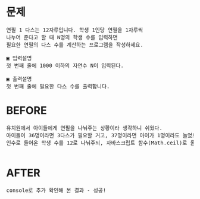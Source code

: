 # 문제

<pre>
연필 1 다스는 12자루입니다. 학생 1인당 연필을 1자루씩 
나누어 준다고 할 때 N명의 학생 수를 입력하면 
필요한 연필의 다스 수를 계산하는 프로그램을 작성하세요.

▣ 입력설명
첫 번째 줄에 1000 이하의 자연수 N이 입력된다.

▣ 출력설명
첫 번째 줄에 필요한 다스 수를 출력합니다.
</pre>

# BEFORE

<pre>
유치원에서 아이들에게 연필을 나눠주는 상황이라 생각하니 쉬웠다.
아이들이 36명이라면 3다스가 필요할 거고, 37명이라면 아이가 1명이라도 늘었으니 1다스를 더 구입해야 하므로 총 4다스가 필요할 거다.
인수로 들어온 학생 수를 12로 나눠주되, 자바스크립트 함수(Math.ceil)로 올림 처리를 해 주면 될 것 같다. 

</pre>

# AFTER

<pre>
console로 추가 확인해 본 결과 - 성공!
</pre>
